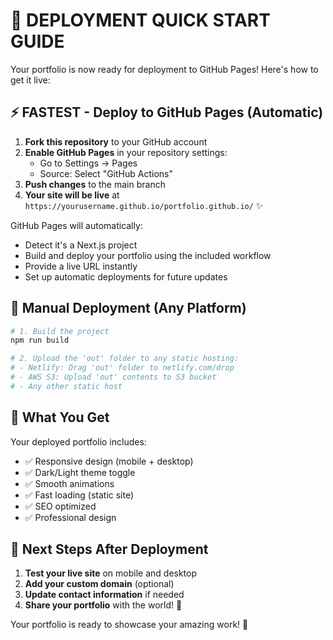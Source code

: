 # 🚀 DEPLOYMENT QUICK START GUIDE

Your portfolio is now ready for deployment to GitHub Pages! Here's how to get it live:

## ⚡ FASTEST - Deploy to GitHub Pages (Automatic)

1. **Fork this repository** to your GitHub account
2. **Enable GitHub Pages** in your repository settings:
   - Go to Settings → Pages
   - Source: Select "GitHub Actions"
3. **Push changes** to the main branch
4. **Your site will be live** at `https://yourusername.github.io/portfolio.github.io/` ✨

GitHub Pages will automatically:
- Detect it's a Next.js project
- Build and deploy your portfolio using the included workflow
- Provide a live URL instantly
- Set up automatic deployments for future updates

## 🎯 Manual Deployment (Any Platform)

```bash
# 1. Build the project
npm run build

# 2. Upload the 'out' folder to any static hosting:
# - Netlify: Drag 'out' folder to netlify.com/drop
# - AWS S3: Upload 'out' contents to S3 bucket
# - Any other static host
```

## 📱 What You Get

Your deployed portfolio includes:
- ✅ Responsive design (mobile + desktop)
- ✅ Dark/Light theme toggle
- ✅ Smooth animations
- ✅ Fast loading (static site)
- ✅ SEO optimized
- ✅ Professional design

## 🔗 Next Steps After Deployment

1. **Test your live site** on mobile and desktop
2. **Add your custom domain** (optional)
3. **Update contact information** if needed
4. **Share your portfolio** with the world! 🌟

Your portfolio is ready to showcase your amazing work! 🎉